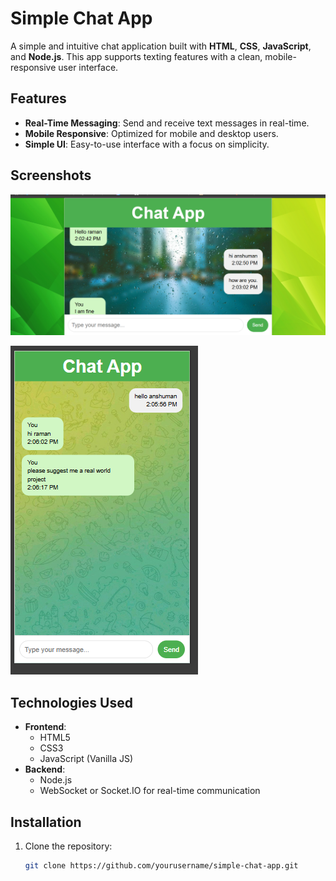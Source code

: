 # Simple Chat App

A simple and intuitive chat application built with **HTML**, **CSS**, **JavaScript**, and **Node.js**. This app supports texting features with a clean, mobile-responsive user interface.

## Features

- **Real-Time Messaging**: Send and receive text messages in real-time.
- **Mobile Responsive**: Optimized for mobile and desktop users.
- **Simple UI**: Easy-to-use interface with a focus on simplicity.

## Screenshots

![Chat App Screenshot](/assets/Screenshot1.png)

![Chat App Screenshot](/assets/Screenshot2.png)

## Technologies Used

- **Frontend**:
  - HTML5
  - CSS3
  - JavaScript (Vanilla JS)
- **Backend**:
  - Node.js
  - WebSocket or Socket.IO for real-time communication

## Installation

1. Clone the repository:
   ```bash
   git clone https://github.com/yourusername/simple-chat-app.git
